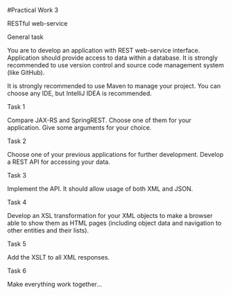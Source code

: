 #Practical Work 3

RESTful web-service

General task

You are to develop an application with REST web-service interface. Application should
provide access to data within a database.
It is strongly recommended to use version control and source code management system (like
GitHub).

It is strongly recommended to use Maven to manage your project.
You can choose any IDE, but IntelliJ IDEA is recommended.

Task 1

Compare JAX-RS and SpringREST. Choose one of them for your application. Give some
arguments for your choice.

Task 2

Choose one of your previous applications for further development.
Develop a REST API for accessing your data.

Task 3

Implement the API.
It should allow usage of both XML and JSON.

Task 4

Develop an XSL transformation for your XML objects to make a browser able to show them as
HTML pages (including object data and navigation to other entities and their lists).

Task 5

Add the XSLT to all XML responses.

Task 6

Make everything work together…

